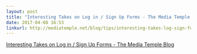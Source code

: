 ```yaml
---
layout: post
title: "Interesting Takes on Log in / Sign Up Forms - The Media Temple Blog"
date: 2017-04-08 16:53
linkurl: http://mediatemple.net/blog/tips/interesting-takes-log-sign-forms/
---
```


[Interesting Takes on Log in / Sign Up Forms - The Media Temple Blog](http://mediatemple.net/blog/tips/interesting-takes-log-sign-forms/)

> 